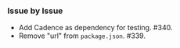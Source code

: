 ### Issue by Issue

 * Add Cadence as dependency for testing. #340.
 * Remove "url" from `package.json`. #339.
